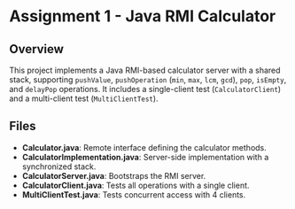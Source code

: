 # Assignment 1 - Java RMI Calculator

## Overview
This project implements a Java RMI-based calculator server with a shared stack, supporting `pushValue`, `pushOperation` (`min`, `max`, `lcm`, `gcd`), `pop`, `isEmpty`, and `delayPop` operations. It includes a single-client test (`CalculatorClient`) and a multi-client test (`MultiClientTest`).

## Files
- **Calculator.java**: Remote interface defining the calculator methods.
- **CalculatorImplementation.java**: Server-side implementation with a synchronized stack.
- **CalculatorServer.java**: Bootstraps the RMI server.
- **CalculatorClient.java**: Tests all operations with a single client.
- **MultiClientTest.java**: Tests concurrent access with 4 clients.

